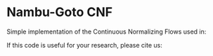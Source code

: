 # Nambu-Goto CNF
Simple implementation of the Continuous Normalizing Flows used in: 

If this code is useful for your research, please cite us:
